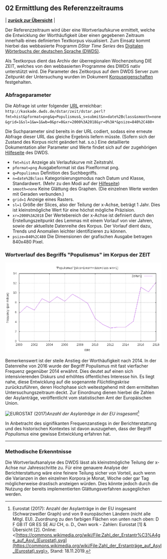 ## 02 Ermittlung des Referenzzeitraums

| [**zurück zur Übersicht**](../README.md) |

Der Referenzzeitraum wird über eine Wortverlaufskurve ermittelt, welche die Entwicklung der Worthäufigkeit über einen gegebenen Zeitraum innerhalb eines definierten Textkorpus visualisiert. Zum Einsatz kommt hierbei das webbasierte Programm *DStar Time Series* des [Digitalen Wörterbuchs der deutschen Sprache (DWDS)](https://www.dwds.de/).

Als Textkorpus dient das Archiv der überregionalen Wochenzeitung DIE ZEIT, welches von den webbasierten Programme des DWDS nativ unterstützt wird. Die Parameter des Zeitkorpus auf dem DWDS Server zum Zeitpunkt der Untersuchung wurden im Dokument [Korpuseigenschaften](./Korpuseigenschaften.md) festgehalten.

### Abfrageparameter

Die Abfrage ist unter folgender [URL](https://kaskade.dwds.de/dstar/zeit/dstar.perl?fmt=hist&pformat=png&q=Populismus&_s=submit&n=date%2Bclass&smooth=none&grid=1&sl=1&w=1&wb=0&pr=0&xr=2000%3A2018&yr=0%3A*&psize=840%2C480+) erreichbar:
`http://kaskade.dwds.de/dstar/zeit/dstar.perl?fmt=hist&pformat=png&q=Populismus&_s=submit&n=date%2Bclass&smooth=none&grid=1&sl=1&w=1&wb=0&pr=0&xr=2000%3A2018&yr=0%3A*&psize=840%2C480+`

Die Suchparameter sind bereits in der URL codiert, sodass eine erneute Abfrage dieser URL das gleiche Ergebnis liefern müsste. (Sofern sich der Zustand des Korpus nicht geändert hat. s.o.) Eine detaillierte Dokumentation aller Parameter und Werte findet sich auf der zugehörigen [Hilfeseite](https://kaskade.dwds.de/dstar/zeit/help-hist.perl) des DWDS.

- `fmt=hist` Anzeige als Verlaufskurve mit Zeitstrahl.
- `pformat=png` Ausgabeformat ist das Pixelformat png.
- `q=Populismus` Definition des Suchbegriffs.
- `n=date%2Bclass` Kategorisierungsmodus nach Datum und Klasse, Standardwert. (Mehr zu den Modi auf der [Hilfeseite](https://kaskade.dwds.de/dstar/zeit/help-hist.perl#details-norm)) 
- `smooth=none` Keine Glättung des Graphen. (Die einzelnen Werte werden mit Geraden verbunden.)
- `grid=1` Anzeige eines Rasters.
- `sl=1` Größe der Slices, also der Teilung der x-Achse, beträgt 1 Jahr. Dies ist kleinstmögliche Wert für eine höchst mögliche Präzision.
- `xr=2000%3A2018` Der Wertebereich der x-Achse ist definiert durch den Erstellungszeitpunkt des Lemmas mit einem Vorlauf von vier Jahren, sowie der aktuellste Datenreihe des Korpus. Der Vorlauf dient dazu, Trends und Anomalien leichter identifizieren zu können.
- `psize=840%2C480` Die Dimensionen der grafischen Ausgabe betragen 840x480 Pixel.

### Wortverlauf des Begriffs "Populismus" im Korpus der ZEIT

![Wortverlauf des Begriffs "Populismus" im Korpus DIE ZEIT](./Wortverlauf_Populismus_ZEIT.png)

Bemerkenswert ist der steile Anstieg der Worthäufigkeit nach 2014. In der Datenreihe von 2016 wurde der Begriff Populismus mit fast vierfacher Frequenz gegenüber 2014 erwähnt. Dies deutet auf einen sich intensivierenden Diskurs und erhöhtes öffentliches Interesse hin. Es liegt nahe, diese Entwicklung auf die sogenannte *Flüchtlingskrise* zurückzuführen, deren Hochphase sich weitestgehend mit dem ermittelten Untersuchungszeitraum deckt. Zur Einordnung dienen hierbei die Zahlen der Asylanträge, veröffentlicht vom statistischen Amt der Europäischen Union.

![EUROSTAT (2017)](./1024px-Zahl_der_Erstanträge_auf_Asyl_(Eurostat).svg.png)*Anzahl der Asylanträge in der EU insgesamt*[^1] 

In Anbetracht des signifikanten Frequenzanstiegs in der Berichterstattung und des historischen Kontextes ist davon auszugehen, dass der Begriff *Populismus* eine gewisse Entwicklung erfahren hat.

[^1]: Eurostat (2017): Anzahl der Asylanträge in der EU insgesamt (Schwarzweißer Graph) und von 9 europäschen Ländern (nicht alle Mitgl. EU). Zuordnung zu den farbigen Flächen von unten nach oben: D F GB IT GR ES SE AU CH, o. D., Own work - Zahlen: Eurostat [1] & Übersicht [2]. Online: <[https://commons.wikimedia.org/wiki/File:Zahl_der_Erstantr%C3%A4ge_auf_Asyl_(Eurostat).svg](https://commons.wikimedia.org/wiki/File:Zahl_der_Erstanträge_auf_Asyl_(Eurostat).svg)>, Stand: 18.11.2019.  

---

### Methodische Erkenntnisse

Die Wortverlaufsanalyse des DWDS lässt als kleinstmögliche Teilung der x-Achse nur Jahresschritte zu. Für eine genauere Analyse der Berichterstattung wäre eine feinere Teilung sicher von Vorteil, auch wenn die Varianzen in den einzelnen Korpora je Monat, Woche oder gar Tag möglicherweise drastisch ansteigen würden. Dies könnte jedoch durch die Nutzung der bereits implementierten Glättungsverfahren ausgeglichen werden.
